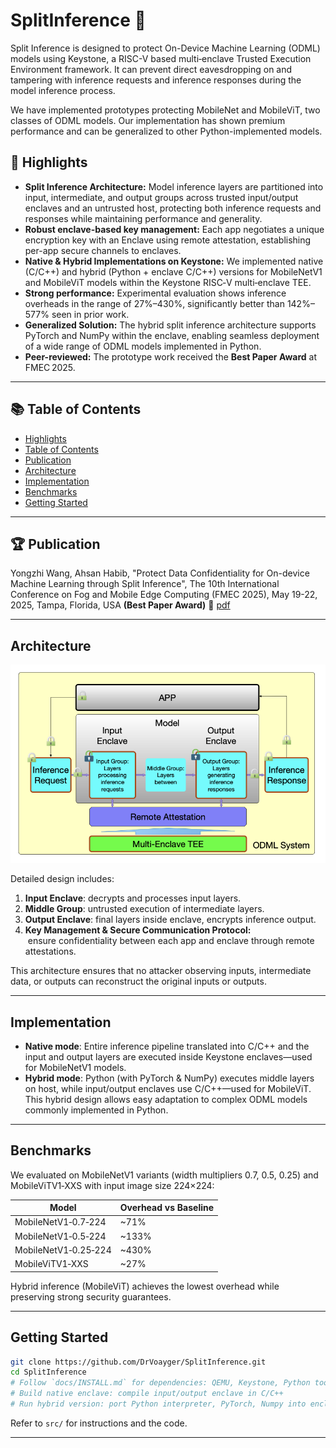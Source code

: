 # SplitInference 🔐

Split Inference is designed to protect On-Device Machine Learning (ODML) models using Keystone, a RISC-V based multi‑enclave Trusted Execution Environment framework. It can prevent direct eavesdropping on and tampering with inference requests and inference responses during the model inference process. 

We have implemented prototypes protecting MobileNet and MobileViT, two classes of ODML models. Our implementation has shown premium performance and can be generalized to other Python-implemented models.

## 🚀 Highlights

- **Split Inference Architecture:** Model inference layers are partitioned into input, intermediate, and output groups across trusted input/output enclaves and an untrusted host, protecting both inference requests and responses while maintaining performance and generality.
- **Robust enclave-based key management:** Each app negotiates a unique encryption key with an Enclave using remote attestation, establishing per-app secure channels to enclaves.
- **Native & Hybrid Implementations on Keystone:** We implemented native (C/C++) and hybrid (Python + enclave C/C++) versions for MobileNetV1 and MobileViT models within the Keystone RISC‑V multi‑enclave TEE.
- **Strong performance:** Experimental evaluation shows inference overheads in the range of 27%–430%, significantly better than 142%–577% seen in prior work.
- **Generalized Solution:** The hybrid split inference architecture supports PyTorch and NumPy within the enclave, enabling seamless deployment of a wide range of ODML models implemented in Python.
- **Peer-reviewed:** The prototype work received the **Best Paper Award** at FMEC 2025.

---

## 📚 Table of Contents

- [Highlights](#-highlights)
- [Table of Contents](#-table-of-contents)
- [Publication](#publication)
- [Architecture](#architecture)
- [Implementation](#implementation)
- [Benchmarks](#benchmarks)
- [Getting Started](#getting-started)

---

## 🏆 Publication 

Yongzhi Wang, Ahsan Habib, "Protect Data Confidentiality for On-device Machine Learning through Split Inference", The 10th International Conference on Fog and Mobile Edge Computing (FMEC 2025), May 19-22, 2025, Tampa, Florida, USA **(Best Paper Award)** 🎉 [pdf](https://drvoyager.github.io/pdf/SplitInference_CameraReady.pdf)

---

## Architecture

![Split Inference Architecture Diagram](./docs/architecture-diagram.png)

Detailed design includes:

1. **Input Enclave**: decrypts and processes input layers.
2. **Middle Group**: untrusted execution of intermediate layers.
3. **Output Enclave**: final layers inside enclave, encrypts inference output.
4. **Key Management & Secure Communication Protocol:**  ensure confidentiality between each app and enclave through remote attestations.

This architecture ensures that no attacker observing inputs, intermediate data, or outputs can reconstruct the original inputs or outputs.

---

## Implementation

- **Native mode**: Entire inference pipeline translated into C/C++ and the input and output layers are executed inside Keystone enclaves—used for MobileNetV1 models.
- **Hybrid mode**: Python (with PyTorch & NumPy) executes middle layers on host, while input/output enclaves use C/C++—used for MobileViT.\
  This hybrid design allows easy adaptation to complex ODML models commonly implemented in Python.

---

## Benchmarks

We evaluated on MobileNetV1 variants (width multipliers 0.7, 0.5, 0.25) and MobileViTV1‑XXS with input image size 224×224:

| Model                | Overhead vs Baseline |
| -------------------- | -------------------- |
| MobileNetV1‑0.7‑224  | \~71%                |
| MobileNetV1‑0.5‑224  | \~133%               |
| MobileNetV1‑0.25‑224 | \~430%               |
| MobileViTV1‑XXS      | \~27%                |

Hybrid inference (MobileViT) achieves the lowest overhead while preserving strong security guarantees.

---

## Getting Started

```bash
git clone https://github.com/DrVoayger/SplitInference.git
cd SplitInference
# Follow `docs/INSTALL.md` for dependencies: QEMU, Keystone, Python toolchain
# Build native enclave: compile input/output enclave in C/C++
# Run hybrid version: port Python interpreter, PyTorch, Numpy into enclave workspace
```

Refer to `src/` for instructions and the code.

---